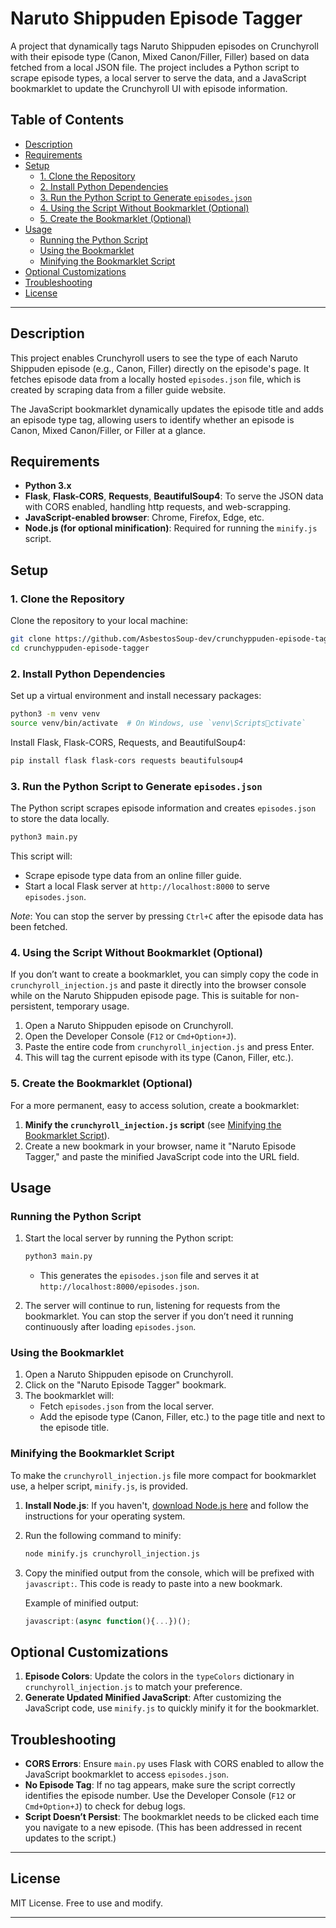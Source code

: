 
# Naruto Shippuden Episode Tagger

A project that dynamically tags Naruto Shippuden episodes on Crunchyroll with their episode type (Canon, Mixed Canon/Filler, Filler) based on data fetched from a local JSON file. The project includes a Python script to scrape episode types, a local server to serve the data, and a JavaScript bookmarklet to update the Crunchyroll UI with episode information.

## Table of Contents
  * [Description](#description)
  * [Requirements](#requirements)
  * [Setup](#setup)
    * [1. Clone the Repository](#1-clone-the-repository)
    * [2. Install Python Dependencies](#2-install-python-dependencies)
    * [3. Run the Python Script to Generate `episodes.json`](#3-run-the-python-script-to-generate-episodesjson)
    * [4. Using the Script Without Bookmarklet (Optional)](#4-using-the-script-without-bookmarklet-optional)
    * [5. Create the Bookmarklet (Optional)](#5-create-the-bookmarklet-optional)
  * [Usage](#usage)
    * [Running the Python Script](#running-the-python-script)
    * [Using the Bookmarklet](#using-the-bookmarklet)
    * [Minifying the Bookmarklet Script](#minifying-the-bookmarklet-script)
  * [Optional Customizations](#optional-customizations)
  * [Troubleshooting](#troubleshooting)
  * [License](#license)

---

## Description

This project enables Crunchyroll users to see the type of each Naruto Shippuden episode (e.g., Canon, Filler) directly on the episode's page. It fetches episode data from a locally hosted `episodes.json` file, which is created by scraping data from a filler guide website.

The JavaScript bookmarklet dynamically updates the episode title and adds an episode type tag, allowing users to identify whether an episode is Canon, Mixed Canon/Filler, or Filler at a glance.

## Requirements

- **Python 3.x**
- **Flask**, **Flask-CORS**, **Requests**, **BeautifulSoup4**: To serve the JSON data with CORS enabled, handling http requests, and web-scrapping.
- **JavaScript-enabled browser**: Chrome, Firefox, Edge, etc.
- **Node.js (for optional minification)**: Required for running the `minify.js` script.

## Setup

### 1. Clone the Repository
Clone the repository to your local machine:
```bash
git clone https://github.com/AsbestosSoup-dev/crunchyppuden-episode-tagger.git
cd crunchyppuden-episode-tagger
```

### 2. Install Python Dependencies
Set up a virtual environment and install necessary packages:
```bash
python3 -m venv venv
source venv/bin/activate  # On Windows, use `venv\Scriptsctivate`
```

Install Flask, Flask-CORS, Requests, and BeautifulSoup4:
```bash
pip install flask flask-cors requests beautifulsoup4
```

### 3. Run the Python Script to Generate `episodes.json`
The Python script scrapes episode information and creates `episodes.json` to store the data locally.

```bash
python3 main.py
```

This script will:
- Scrape episode type data from an online filler guide.
- Start a local Flask server at `http://localhost:8000` to serve `episodes.json`.

_Note_: You can stop the server by pressing `Ctrl+C` after the episode data has been fetched.

### 4. Using the Script Without Bookmarklet (Optional)

If you don’t want to create a bookmarklet, you can simply copy the code in `crunchyroll_injection.js` and paste it directly into the browser console while on the Naruto Shippuden episode page. This is suitable for non-persistent, temporary usage.

1. Open a Naruto Shippuden episode on Crunchyroll.
2. Open the Developer Console (`F12` or `Cmd+Option+J`).
3. Paste the entire code from `crunchyroll_injection.js` and press Enter.
4. This will tag the current episode with its type (Canon, Filler, etc.).

### 5. Create the Bookmarklet (Optional)

For a more permanent, easy to access solution, create a bookmarklet:

1. **Minify the `crunchyroll_injection.js` script** (see [Minifying the Bookmarklet Script](#minifying-the-bookmarklet-script)).
2. Create a new bookmark in your browser, name it "Naruto Episode Tagger," and paste the minified JavaScript code into the URL field.

## Usage

### Running the Python Script

1. Start the local server by running the Python script:
   ```bash
   python3 main.py
   ```
   - This generates the `episodes.json` file and serves it at `http://localhost:8000/episodes.json`.

2. The server will continue to run, listening for requests from the bookmarklet. You can stop the server if you don’t need it running continuously after loading `episodes.json`.

### Using the Bookmarklet

1. Open a Naruto Shippuden episode on Crunchyroll.
2. Click on the "Naruto Episode Tagger" bookmark.
3. The bookmarklet will:
   - Fetch `episodes.json` from the local server.
   - Add the episode type (Canon, Filler, etc.) to the page title and next to the episode title.

### Minifying the Bookmarklet Script

To make the `crunchyroll_injection.js` file more compact for bookmarklet use, a helper script, `minify.js`, is provided.

1. **Install Node.js**: If you haven't, [download Node.js here](https://nodejs.org/en/) and follow the instructions for your operating system.
2. Run the following command to minify:
   ```bash
   node minify.js crunchyroll_injection.js
   ```
3. Copy the minified output from the console, which will be prefixed with `javascript:`. This code is ready to paste into a new bookmark.

   Example of minified output:
   ```javascript
   javascript:(async function(){...})();
   ```

## Optional Customizations

1. **Episode Colors**: Update the colors in the `typeColors` dictionary in `crunchyroll_injection.js` to match your preference.
2. **Generate Updated Minified JavaScript**: After customizing the JavaScript code, use `minify.js` to quickly minify it for the bookmarklet.

## Troubleshooting

- **CORS Errors**: Ensure `main.py` uses Flask with CORS enabled to allow the JavaScript bookmarklet to access `episodes.json`.
- **No Episode Tag**: If no tag appears, make sure the script correctly identifies the episode number. Use the Developer Console (`F12` or `Cmd+Option+J`) to check for debug logs.
- **Script Doesn’t Persist**: The bookmarklet needs to be clicked each time you navigate to a new episode. (This has been addressed in recent updates to the script.)

---

## License
MIT License. Free to use and modify.

---
